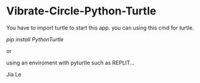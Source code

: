 # Vibrate-Circle-Python-Turtle

You have to import turtle to start this app. you can using this cmd for turtle.

*pip install PythonTurtle*

or

using an enviroment with pyturtle such as REPLIT...

Jia Le
